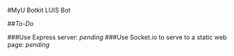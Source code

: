 #MyU Botkit LUIS Bot 

##<i>To-Do</i>

###Use Express server: <i>pending</i>
###Use Socket.io to serve to a static web page: <i>pending</i>